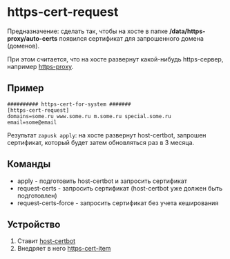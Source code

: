 # https-cert-request

Предназначение: сделать так, чтобы на хосте в папке **/data/https-proxy/auto-certs** появился 
сертификат для запрошенного домена (доменов). 

При этом считается, что на хосте развернут какой-нибудь https-сервер, например [https-proxy](../https-proxy.zdb).

## Пример
```
########## https-cert-for-system #######
[https-cert-request]
domains=some.ru www.some.ru m.some.ru special.some.ru
email=some@email
```
Результат `zapusk apply`: на хосте развернут host-certbot, запрошен сертификат, который будет затем обновляться раз в 3 месяца.

## Команды
* apply - подготовить host-certbot и запросить сертификат
* request-certs - запросить сертификат (host-certbot уже должен быть подготовлен)
* request-certs-force - запросить сертификат без учета кеширования

## Устройство
1. Ставит [host-certbot](../host-certbot.zdb)
2. Внедряет в него [https-cert-item](../https-cert-item.zdb)
